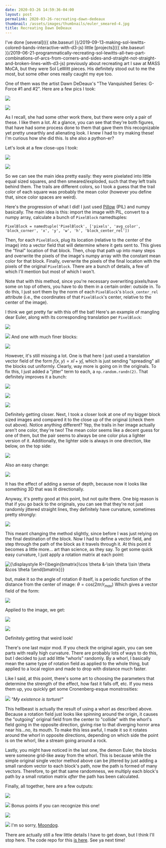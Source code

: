 ```yaml
---
date: 2020-03-26 14:59:36-04:00
layout: post
permalink: 2020-03-26-recreating-dawn-dedeaux
thumbnail: /assets/images/thumbnails/euler_smeared-4.jpg
title: Recreating Dawn DeDeaux
---
```


I've done [several]({{ site.baseurl }}/2019-09-13-making-sol-lewitts-colored-bands-interactive-with-d3-js) little [projects]({{ site.baseurl }}/2019-06-21-programmatically-recreating-sol-lewitts-all-two-part-combinations-of-arcs-from-corners-and-sides-and-straight-not-straight-and-broken-lines-with-d3-js) previously about recreating art I saw at MASS MoCA, but they were Sol LeWitt pieces. His definitely stood out to me the most, but some other ones really caught my eye too.

One of them was the artist Dawn DeDeaux's "The Vanquished Series: G-Force #1 and #2". Here are a few pics I took:

![](/assets/images/IMG_20190616_130329-768x1024.jpg)

![](/assets/images/IMG_20190616_130326-768x1024.jpg)

As I recall, she had some other work there, but there were only a pair of these. I like them a lot. At a glance, you can see that they're both figures, that have had some process done to them that gave them this recognizable yet pretty unearthly and alienating look. I knew I had to try making these! I'm curious how she did this. Is she also a python-er?

Let's look at a few close-ups I took:

![](/assets/images/IMG_20190616_130334-768x1024.jpg)

![](/assets/images/IMG_20190616_130356-768x1024.jpg)

So we can see the main idea pretty easily: they were pixelated into little equal sized squares, and then smeared/exploded, such that they left trails behind them. The trails are different colors, so I took a guess that the trail color of each square was probably the mean color (however you define that, since color spaces are weird).

Here's the progression of what I did! I just used [Pillow](https://pillow.readthedocs.io/en/stable/) (PIL) and numpy basically. The main idea is this: import the image with PIL, convert to a numpy array, calculate a bunch of `PixelBlock` namedtuples:

`PixelBlock = namedtuple('PixelBlock', ['pixels', 'avg_color', 'block_corner', 'x', 'y', 'w', 'h', 'block_center_rel'])`

Then, for each `PixelBlock`, plug its location (relative to the center of the image) into a vector field that will determine where it gets sent to. This gives the "final" location of that block. Then, chop that path up into many steps and overwrite the pixels of the image's numpy array with the constant mean color for that block. Finally, overwrite the pixels of the final location with the pixels of the original `PixelBlock`. There are a bunch of details, a few of which I'll mention but most of which I won't.

Note that with this method, since you're necessary overwriting pixels/have some on top of others, you have to do them in a certain order: outside in. To do this, I just sort them by the norm of each `PixelBlock`'s `block_center_rel` attribute (i.e., the coordinates of that `PixelBlock`'s center, relative to the center of the image).

I think we get pretty far with this off the bat! Here's an example of mangling dear Euler, along with its corresponding translation per `PixelBlock`:

![](/assets/images/euler_smeared_3.jpg)

![](/assets/images/euler_vecfield_smeared_3.jpg)
And one with much finer blocks:

![](/assets/images/euler_smeared_pos_1pt0_fixed.jpg)

However, it's still missing a lot. One is that here I just used a translation vector field of the form $f(x, y) = x \hat{i} + y \hat{j}$, which is just sending "spreading" all the blocks out uniformly. Clearly, way more is going on in the originals. To fix this, I just added a "jitter" term to each, a `np.random.randn(2)`. That definitely improves it a bunch:

![](/assets/images/euler_smeared_30.jpg)

![](/assets/images/euler_vecfield_smeared_30.jpg)

![](/assets/images/euler_smeared_200.jpg)

Definitely getting closer. Next, I took a closer look at one of my bigger block sized images and compared it to the close up of the original (check them out above). Notice anything different? Yep, the trails in her image actually aren't one color, they're two! The mean color seems like a decent guess for one of them, but the pair seems to always be one color plus a lighter version of it. Additionally, the lighter side is always in one direction, like below, on the top side:

![](/assets/images/closeup.jpg)

Also an easy change:

![](/assets/images/euler_smeared-1.jpg)

It has the effect of adding a sense of depth, because now it looks like something 3D that was lit directionally.

Anyway, it's pretty good at this point, but not quite there. One big reason is that if you go back to the originals, you can see that they're not just randomly jittered straight lines, they definitely have curvature, sometimes pretty strongly:

![](/assets/images/curve_closeup.jpg)

This meant changing the method slightly, since before I was just relying on the final destination of the block. Now I had to define a vector field, and step through the path of the block as it travels through it. At this point it becomes a little more... art than science, as they say. To get some quick easy curvature, I just apply a rotation matrix at each point:

![{\displaystyle R={\begin{bmatrix}\cos \theta &-\sin \theta \\\sin \theta &\cos \theta \\\end{bmatrix}}}](/assets/images/fe4ee3f1ce8e028da5bd4219c9dc7fc2216543e4)

but, make it so the angle of rotation $\theta$ itself, is a periodic function of the distance from the center of image: $\theta = \mathrm{cos}(2 \pi r/r_{max})$
Which gives a vector field of the form:

![](/assets/images/vec_field.png)

Applied to the image, we get:

![](/assets/images/euler_smeared-2.jpg)

![](/assets/images/euler_smeared-3.jpg)

Definitely getting that weird look!

There's one last major mod. If you check the original again, you can see parts with really high curvature. There are probably lots of ways to do this, but I decided to just add little "whorls" randomly. By a whorl, I basically mean the same type of rotation field as applied to the whole thing, but applied to a local region and made to drop with distance much faster.

Like I said, at this point, there's some art to choosing the parameters that determine the strength of the effect, how fast it falls off, etc. If you mess them up, you quickly get some Cronenberg-esque monstrosities:

![](/assets/images/euler_smeared_horror3.jpg)
*"My existence is torture!"*

This hellbeast is actually the result of using a whorl as described above. Because a rotation field just looks like spinning around the origin, it causes the "outgoing" original field from the center to "collide" with the whorl's field going in the opposite direction, giving rise to that diverging horror area near his...no, its mouth. To make this less awful, I made it so it rotates around the whorl in opposite directions, depending on which side the point is on the whorl, like a stream going around a rock.

Lastly, you might have noticed in the last one, the demon Euler, the blocks were someone grid-like away from the whorl. This is because while the simple original single vector method above can be jittered by just adding a small random vector to each block's path, now the path is formed of many vectors. Therefore, to get that same randomness, we multiply each block's path by a small rotation matrix *after* the path has been calculated.

Finally, all together, here are a few outputs:

![](/assets/images/euler_smeared-4.jpg)

![](/assets/images/saturn_smeared.jpg)
Bonus points if you can recognize this one!

![](/assets/images/hiero_smeared.jpg)

![](/assets/images/moondog_smeared.jpg)
I'm so sorry, [Moondog](https://en.wikipedia.org/wiki/Moondog).

There are actually still a few little details I have to get down, but I think I'll stop here. The code repo for this [is here](https://github.com/declanoller/dawn-dedeaux-smear-art). See ya next time!
